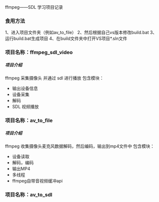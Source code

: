 ffmpeg——SDL 学习项目记录
### 食用方法
1、进入项目文件夹（例如av_to_file）
2、然后根据自己vs版本修改build.bat
3、运行build.bat生成项目
4、在build文件夹中打开VS项目*.sln文件


### 项目名称：ffmpeg_sdl_video
##### 项目介绍
ffmpeg 采集摄像头 并通过 sdl 进行播放
包含模块：
+ 输出设备信息
+ 设备采集
+ 解码
+ SDL 视频播放


### 项目名称：av_to_file
##### 项目介绍
ffmpeg 收集摄像头麦克风数据解码，然后编码，输出到mp4文件中
包含模块：
+ 设备读取
+ 解码，编码
+ 输出MP4
+ 多线程
+ ffmpeg自带音视频缓冲api


### 项目名称：av_to_sdl



